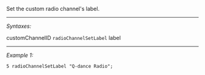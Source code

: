 Set the custom radio channel's label.


---
*Syntaxes:*

customChannelID `radioChannelSetLabel` label

---
*Example 1:*

```sqf
5 radioChannelSetLabel "Q-dance Radio";
```